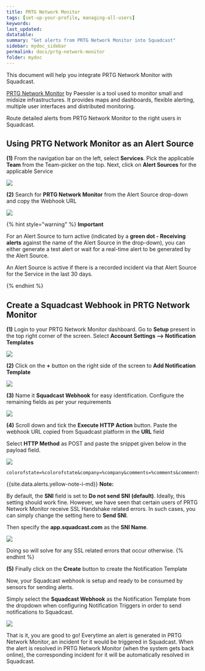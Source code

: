 ```yaml
---
title: PRTG Network Monitor
tags: [set-up-your-profile, managing-all-users]
keywords: 
last_updated: 
datatable: 
summary: "Get alerts from PRTG Network Monitor into Squadcast"
sidebar: mydoc_sidebar
permalink: docs/prtg-network-monitor
folder: mydoc
---
```


This document will help you integrate PRTG Network Monitor with Squadcast.

[PRTG Network Monitor](https://www.paessler.com/prtg) by Paessler is a tool used to monitor small and midsize infrastructures. It provides maps and dashboards, flexible alerting, multiple user interfaces and distributed monitoring.

Route detailed alerts from PRTG Network Monitor to the right users in Squadcast.

## Using PRTG Network Monitor as an Alert Source

**(1)** From the navigation bar on the left, select **Services**. Pick the applicable **Team** from the Team-picker on the top. Next, click on **Alert Sources** for the applicable Service

![](../../.gitbook/assets/alert\_source\_1.png)

**(2)** Search for **PRTG Network Monitor** from the Alert Source drop-down and copy the Webhook URL

![](../../.gitbook/assets/prtg_1.png)

{% hint style="warning" %} 
<b>Important</b>
<p>For an Alert Source to turn active (indicated by a <b>green dot - Receiving alerts</b> against the name of the Alert Source in the drop-down), you can either generate a test alert or wait for a real-time alert to be generated by the Alert Source.</p>
<p>An Alert Source is active if there is a recorded incident via that Alert Source for the Service in the last 30 days.</p>
{% endhint %}

## Create a Squadcast Webhook in PRTG Network Monitor

**(1)** Login to your PRTG Network Monitor dashboard. Go to **Setup** present in the top right corner of the screen. Select **Account Settings --> Notification Templates**

![](../../.gitbook/assets/prtg_2.png)

**(2)** Click on the **+** button on the right side of the screen to **Add Notification Template**

![](../../.gitbook/assets/prtg_3.png)

**(3)** Name it  **Squadcast Webhook**  for easy identification. Configure the remaining fields as per your requirements

![](../../.gitbook/assets/prtg_4.png)

**(4)** Scroll down and tick the **Execute HTTP Action** button. Paste the webhook URL copied from Squadcast platform in the **URL** field

Select **HTTP Method** as POST and paste the snippet given below in the payload field.

![](../../.gitbook/assets/prtg_5.png)

```
colorofstate=%colorofstate&company=%company&comments=%comments&commentssensor=%commentssensor&commentsdevice=%commentsdevice&commentsgroup=%commentsgroup&commentsprobe=%commentsprobe&coverage=%coverage&cumsince=%cumsince&date=%date&datetime=%datetime&device=%device&deviceid=%deviceid&down=%down&downtime=%downtime&elapsed_lastcheck=%elapsed_lastcheck&elapsed_lastdown=%elapsed_lastdown&elapsed_lastup=%elapsed_lastup&group=%group&groupid=%groupid&history=%history&home=%home&host=%host&iconofstate=%iconofstate&lastcheck=%lastcheck&lastdown=%lastdown&lastmessage=%lastmessage&laststatus=%laststatus&lastup=%lastup&lastvalue=%lastvalue&linkprobe=%linkprobe&linkgroup=%linkgroup&linkdevice=%linkdevice&linksensor=%linksensor&location=%location&message=%message&name=%name&nodename=%nodename&objecttags=%objecttags&parenttags=%parenttags&prio=%prio&priority=%priority&probe=%probe&probeid=%probeid&programname=%programname&programversion=%programversion&sensor=%sensor&sensorid=%sensorid&server=%server&serviceurl=%serviceurl&settings=%settings&shortname=%shortname&since=%since&sitename=%sitename&statesince=%statesince&status=%status&systemdatetime=%systemdatetime&tags=%tags&time=%time&timezone=%timezone&uptime=%uptime
```

{{site.data.alerts.yellow-note-i-md}}
**Note:**

By default, the **SNI** field is set to **Do not send SNI (default)**. Ideally, this setting should work fine. However, we have seen that certain users of PRTG Network Monitor receive SSL Handshake related errors. In such cases, you can simply change the setting here to **Send SNI**. 

Then specify the **app.squadcast.com** as the **SNI Name**.

![](../../.gitbook/assets/prtg_note.png)

Doing so will solve for any SSL related errors that occur otherwise.
{% endhint %}

**(5)** Finally click on the **Create** button to create the Notification Template

Now, your Squadcast webhook is setup and ready to be consumed by sensors for sending alerts. 

Simply select the **Squadcast Webhook** as the Notification Template from the dropdown when configuring Notification Triggers in order to send notifications to Squadcast.

![](../../.gitbook/assets/prtg_6.png)

That is it, you are good to go! Everytime an alert is generated in PRTG Network Monitor, an incident for it would be triggered in Squadcast. When the alert is resolved in PRTG Network Monitor (when the system gets back online), the corresponding incident for it will be automatically resolved in Squadcast.
